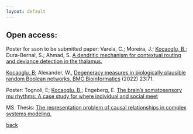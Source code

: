 ```yaml
---
layout: default
---
```


## Open access:

Poster for sson to be submitted paper: Varela, C.; Moreira, J.; <ins>Kocaoglu, B.</ins>; Dura-Bernal, S.; Ahmad, S. [A dendritic mechanism for contextual routing and deviance detection in the thalamus.](https://twitter.com/joaovviitor/status/1591147838918234112?s=51&t=TSaX9LTfCeSobPN69A3XPw)

<ins>Kocaoglu, B</ins>; Alexander, W., [Degeneracy measures in biologically plausible random
Boolean networks. BMC Bioinformatics](https://bmcbioinformatics.biomedcentral.com/articles/10.1186/s12859-022-04601-5) (2022) 23:71.

Poster: Tognoli, E; <ins>Kocaoglu, B.</ins>; Engeberg, E. [The brain’s somatosensory mu rhythms: A case study for where individual and social meet](https://twitter.com/RealBrainTC/status/1106295377437822977)

MS. Thesis: [The representation problem of causal relationships in complex systems modeling.](https://open.metu.edu.tr/handle/11511/27364)

[back](../index.md)
